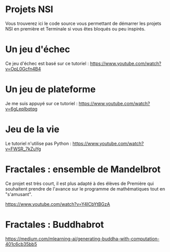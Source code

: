 # Projets NSI

Vous trouverez ici le code source vous permettant de démarrer les projets NSI en première et Terminale si vous êtes bloqués ou peu inspirés.

# Un jeu d'échec

Ce jeu d'échec est basé sur ce tutoriel : <https://www.youtube.com/watch?v=OpL0Gcfn4B4>

# Un jeu de plateforme

Je me suis appuyé sur ce tutoriel : <https://www.youtube.com/watch?v=6gLeplbqtqg>

# Jeu de la vie

Le tutoriel n'utilise pas Python : <https://www.youtube.com/watch?v=FWSR_7kZuYg>


# Fractales : ensemble de Mandelbrot

Ce projet est très court, il est plus adapté à des élèves de Première qui souhaitent prendre de l'avance sur le programme de mathématiques tout en "s'amusant".

<https://www.youtube.com/watch?v=Y4ICbYtBGzA>


# Fractales : Buddhabrot

<https://medium.com/mlearning-ai/generating-buddha-with-computation-401c6cb35bb5>
